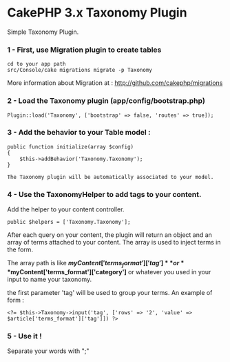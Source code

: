 # CakePHP 3.x Taxonomy Plugin

Simple Taxonomy Plugin.

### 1 - First, use Migration plugin to create tables

	cd to your app path
	src/Console/cake migrations migrate -p Taxonomy

More information about Migration at : http://github.com/cakephp/migrations

### 2 - Load the Taxonomy plugin (app/config/bootstrap.php)

	Plugin::load('Taxonomy', ['bootstrap' => false, 'routes' => true]);

### 3 - Add the behavior to your Table model :

	public function initialize(array $config)
	{
        $this->addBehavior('Taxonomy.Taxonomy');
    }

    The Taxonomy plugin will be automatically associated to your model.

### 4 - Use the TaxonomyHelper to add tags to your content.

Add the helper to your content controller.

	public $helpers = ['Taxonomy.Taxonomy'];

After each query on your content, the plugin will return an object and an array of terms attached to your content.
The array is used to inject terms in the form.

The array path is like **$myContent['terms_format']['tag']** or **$myContent['terms_format']['category']** or whatever you used in your input to name your taxonomy.

the first parameter 'tag' will be used to group your terms. An example of form :

	<?= $this->Taxonomy->input('tag', ['rows' => '2', 'value' => $article['terms_format']['tag']]) ?>

### 5 - Use it !

Separate your words with ";"